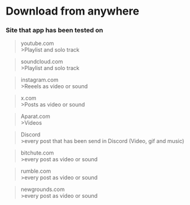 # Download from anywhere

### Site that app has been tested on

>youtube.com <br>
    >Playlist and solo track

>soundcloud.com <br>
    >Playlist and solo track

>instagram.com <br>
    >Reeels as video or sound 

>x.com <br>
    >Posts as video or sound 

>Aparat.com <br>
    >Videos

>Discord <br>
    >every post that has been send in Discord (Video, gif and music)

>bitchute.com <br>
    >every post as video or sound 

>rumble.com <br>
    >every post as video or sound 

>newgrounds.com <br>
    >every post as video or sound 


